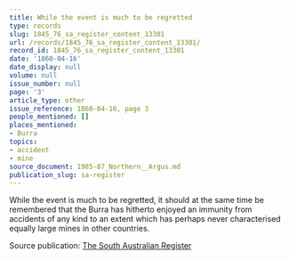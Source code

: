 ```yaml
---
title: While the event is much to be regretted
type: records
slug: 1845_76_sa_register_content_13301
url: /records/1845_76_sa_register_content_13301/
record_id: 1845_76_sa_register_content_13301
date: '1860-04-16'
date_display: null
volume: null
issue_number: null
page: '3'
article_type: other
issue_reference: 1860-04-16, page 3
people_mentioned: []
places_mentioned:
- Burra
topics:
- accident
- mine
source_document: 1985-87_Northern__Argus.md
publication_slug: sa-register
---
```


While the event is much to be regretted, it should at the same time be remembered that the Burra has hitherto enjoyed an immunity from accidents of any kind to an extent which has perhaps never characterised equally large mines in other countries.

Source publication: [The South Australian Register](/publications/sa-register/)
